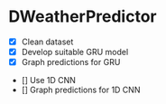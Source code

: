 # DWeatherPredictor

* [x] Clean dataset
* [x] Develop suitable GRU model
* [x] Graph predictions for GRU
* [] Use 1D CNN
* [] Graph predictions for 1D CNN

